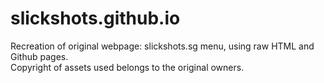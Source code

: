 # slickshots.github.io

Recreation of original webpage: slickshots.sg menu, using raw HTML and Github pages.  
Copyright of assets used belongs to the original owners.